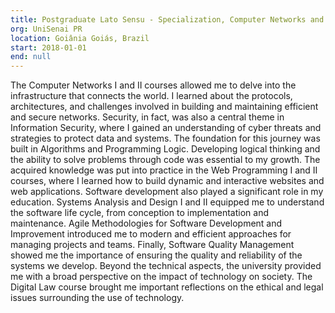 ```yaml
---
title: Postgraduate Lato Sensu - Specialization, Computer Networks and Programming
org: UniSenai PR
location: Goiânia Goiás, Brazil
start: 2018-01-01
end: null
---
```


The Computer Networks I and II courses allowed me to delve into the infrastructure that connects the world. I learned about the protocols, architectures, and challenges involved in building and maintaining efficient and secure networks. Security, in fact, was also a central theme in Information Security, where I gained an understanding of cyber threats and strategies to protect data and systems.
The foundation for this journey was built in Algorithms and Programming Logic. Developing logical thinking and the ability to solve problems through code was essential to my growth. The acquired knowledge was put into practice in the Web Programming I and II courses, where I learned how to build dynamic and interactive websites and web applications.
Software development also played a significant role in my education. Systems Analysis and Design I and II equipped me to understand the software life cycle, from conception to implementation and maintenance. Agile Methodologies for Software Development and Improvement introduced me to modern and efficient approaches for managing projects and teams.
Finally, Software Quality Management showed me the importance of ensuring the quality and reliability of the systems we develop.
Beyond the technical aspects, the university provided me with a broad perspective on the impact of technology on society. The Digital Law course brought me important reflections on the ethical and legal issues surrounding the use of technology.
